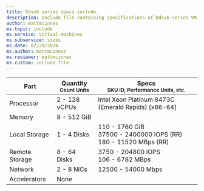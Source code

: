 ```yaml
---
title: Ddsv6 series specs include
description: Include file containing specifications of Ddsv6-series VM sizes.
author: mattmcinnes
ms.topic: include
ms.service: virtual-machines
ms.subservice: sizes
ms.date: 07/29/2024
ms.author: mattmcinnes
ms.reviewer: mattmcinnes
ms.custom: include file
---
```

| Part | Quantity <br><sup>Count Units | Specs <br><sup>SKU ID, Performance Units, etc.  |
|---|---|---|
| Processor      | 2 - 128 vCPUs       | Intel Xeon Platinum 8473C (Emerald Rapids) [x86-64]                               |
| Memory         | 8 - 512 GiB          |                                  |
| Local Storage  | 1 - 4 Disks           | 110 - 1760 GiB <br>37500 - 2400000 IOPS (RR) <br>180 - 11520 MBps (RR)                               |
| Remote Storage | 8 - 64 Disks    | 3750 - 204800 IOPS <br>106 - 6782 MBps   |
| Network        | 2 - 8 NICs          | 12500 - 54000 Mbps                          |
| Accelerators   | None              |                                   |
